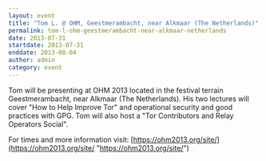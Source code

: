 ```yaml
---
layout: event
title: "Tom L. @ OHM, Geestmerambacht, near Alkmaar (The Netherlands)"
permalink: tom-l-ohm-geestmerambacht-near-alkmaar-netherlands
date: 2013-07-31
startdate: 2013-07-31
enddate: 2013-08-04
author: admin
category: event
---
```


Tom will be presenting at OHM 2013 located in the festival terrain Geestmerambacht, near Alkmaar (The Netherlands). His two lectures will cover "How to Help Improve Tor" and operational security and good practices with GPG. Tom will also host a "Tor Contributors and Relay Operators Social".

For times and more information visit: [https://ohm2013.org/site/](https://ohm2013.org/site/ "https://ohm2013.org/site/")

